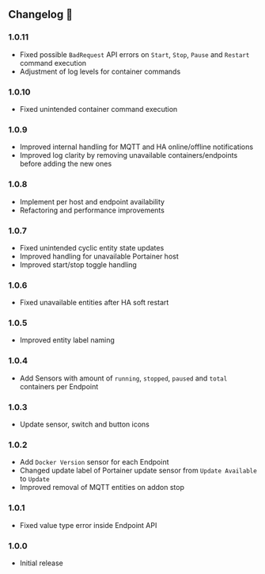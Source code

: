 ﻿## Changelog 🚀
### 1.0.11
- Fixed possible `BadRequest` API errors on `Start`, `Stop`, `Pause` and `Restart` command execution
- Adjustment of log levels for container commands

### 1.0.10
- Fixed unintended container command execution

### 1.0.9
- Improved internal handling for MQTT and HA online/offline notifications
- Improved log clarity by removing unavailable containers/endpoints before adding the new ones

### 1.0.8
- Implement per host and endpoint availability
- Refactoring and performance improvements

### 1.0.7
- Fixed unintended cyclic entity state updates
- Improved handling for unavailable Portainer host
- Improved start/stop toggle handling

### 1.0.6
- Fixed unavailable entities after HA soft restart

### 1.0.5
- Improved entity label naming

### 1.0.4
- Add Sensors with amount of `running`, `stopped`, `paused` and `total` containers per Endpoint

### 1.0.3
- Update sensor, switch and button icons

### 1.0.2
- Add `Docker Version` sensor for each Endpoint
- Changed update label of Portainer update sensor from `Update Available` to `Update`
- Improved removal of MQTT entities on addon stop

### 1.0.1
- Fixed value type error inside Endpoint API

### 1.0.0
- Initial release